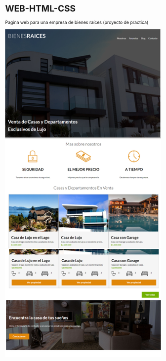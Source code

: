 # WEB-HTML-CSS
Pagina web para una empresa de bienes raíces (proyecto de practica)

![alt text](https://github.com/damianeromeo/WEB-HTML-CSS/blob/732d67cf1f0c6fc914982a53706cd468600371dd/img/Captura%20de%20pantalla%202021-08-01%20000433.png)
![alt text](https://github.com/damianeromeo/WEB-HTML-CSS/blob/1f8981d9fb2ac2252596609b6389d8241d3469f3/img/Captura%20de%20pantalla%202021-08-01%20000450.png)
![alt text](https://github.com/damianeromeo/WEB-HTML-CSS/blob/1f8981d9fb2ac2252596609b6389d8241d3469f3/img/Captura%20de%20pantalla%202021-08-01%20000508.png)
